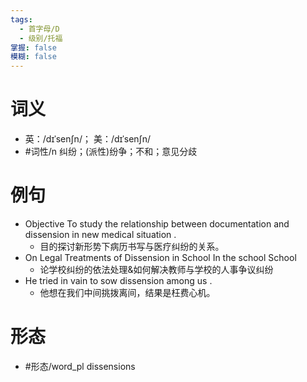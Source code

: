 ```yaml
---
tags:
  - 首字母/D
  - 级别/托福
掌握: false
模糊: false
---
```

# 词义
- 英：/dɪˈsenʃn/； 美：/dɪˈsenʃn/
- #词性/n  纠纷；(派性)纷争；不和；意见分歧
# 例句
- Objective To study the relationship between documentation and dissension in new medical situation .
	- 目的探讨新形势下病历书写与医疗纠纷的关系。
- On Legal Treatments of Dissension in School In the school School
	- 论学校纠纷的依法处理&如何解决教师与学校的人事争议纠纷
- He tried in vain to sow dissension among us .
	- 他想在我们中间挑拨离间，结果是枉费心机。
# 形态
- #形态/word_pl dissensions
